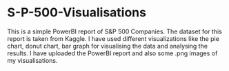 # S-P-500-Visualisations

This is a simple PowerBI report of S&P 500 Companies. The dataset for this report is taken from Kaggle. I have used different visualizations like the pie chart, donut chart, bar graph for visualising the data and analysing the results. I have uploaded the PowerBI report and also some .png images of my visualisations.
